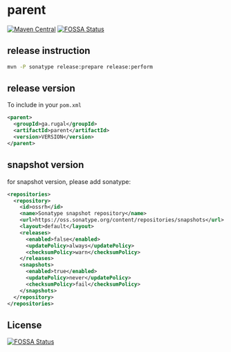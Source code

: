 # parent

[![Maven Central](https://maven-badges.herokuapp.com/maven-central/ga.rugal/parent/badge.svg)](https://maven-badges.herokuapp.com/maven-central/ga.rugal/parent)
[![FOSSA Status](https://app.fossa.io/api/projects/git%2Bgithub.com%2FRugal%2Fparent.svg?type=shield)](https://app.fossa.io/projects/git%2Bgithub.com%2FRugal%2Fparent?ref=badge_shield)


## release instruction

```bash
mvn -P sonatype release:prepare release:perform
```

## release version

To include in your `pom.xml`
```xml
<parent>
  <groupId>ga.rugal</groupId>
  <artifactId>parent</artifactId>
  <version>VERSION</version>
</parent>
```


## snapshot version
for snapshot version, please add sonatype:

```xml
<repositories>
  <repository>
    <id>ossrh</id>
    <name>Sonatype snapshot repository</name>
    <url>https://oss.sonatype.org/content/repositories/snapshots</url>
    <layout>default</layout>
    <releases>
      <enabled>false</enabled>
      <updatePolicy>always</updatePolicy>
      <checksumPolicy>warn</checksumPolicy>
    </releases>
    <snapshots>
      <enabled>true</enabled>
      <updatePolicy>never</updatePolicy>
      <checksumPolicy>fail</checksumPolicy>
    </snapshots>
  </repository>
</repositories>
```


## License
[![FOSSA Status](https://app.fossa.io/api/projects/git%2Bgithub.com%2FRugal%2Fparent.svg?type=large)](https://app.fossa.io/projects/git%2Bgithub.com%2FRugal%2Fparent?ref=badge_large)